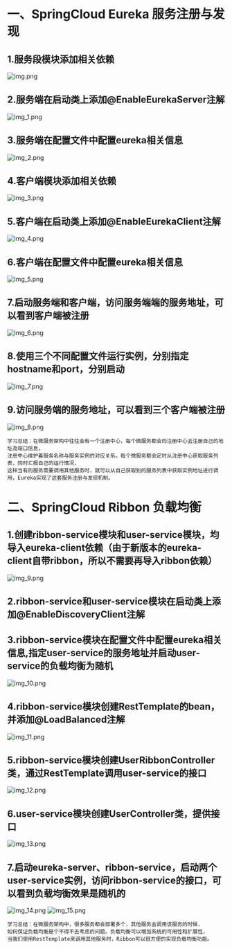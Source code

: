 # 一、SpringCloud Eureka 服务注册与发现
## 1.服务段模块添加相关依赖
![img.png](img.png)
## 2.服务端在启动类上添加@EnableEurekaServer注解
![img_1.png](img_1.png)
## 3.服务端在配置文件中配置eureka相关信息
![img_2.png](img_2.png)
## 4.客户端模块添加相关依赖
![img_3.png](img_3.png)
## 5.客户端在启动类上添加@EnableEurekaClient注解
![img_4.png](img_4.png)
## 6.客户端在配置文件中配置eureka相关信息
![img_5.png](img_5.png)
## 7.启动服务端和客户端，访问服务端端的服务地址，可以看到客户端被注册
![img_6.png](img_6.png)
## 8.使用三个不同配置文件运行实例，分别指定hostname和port，分别启动
![img_7.png](img_7.png)
## 9.访问服务端的服务地址，可以看到三个客户端被注册
![img_8.png](img_8.png)
```agsl
学习总结：在微服务架构中往往会有一个注册中心，每个微服务都会向注册中心去注册自己的地址及端口信息，
注册中心维护着服务名称与服务实例的对应关系。每个微服务都会定时从注册中心获取服务列表，同时汇报自己的运行情况，
这样当有的服务需要调用其他服务时，就可以从自己获取到的服务列表中获取实例地址进行调用，Eureka实现了这套服务注册与发现机制。
```
# 二、SpringCloud Ribbon 负载均衡
## 1.创建ribbon-service模块和user-service模块，均导入eureka-client依赖（由于新版本的eureka-client自带ribbon，所以不需要再导入ribbon依赖）
![img_9.png](img_9.png)
## 2.ribbon-service和user-service模块在启动类上添加@EnableDiscoveryClient注解
## 3.ribbon-service模块在配置文件中配置eureka相关信息,指定user-service的服务地址并启动user-service的负载均衡为随机
![img_10.png](img_10.png)
## 4.ribbon-service模块创建RestTemplate的bean，并添加@LoadBalanced注解
![img_11.png](img_11.png)
## 5.ribbon-service模块创建UserRibbonController类，通过RestTemplate调用user-service的接口
![img_12.png](img_12.png)
## 6.user-service模块创建UserController类，提供接口
![img_13.png](img_13.png)
## 7.启动eureka-server、ribbon-service，启动两个user-service实例，访问ribbon-service的接口，可以看到负载均衡效果是随机的
![img_14.png](img_14.png)
![img_15.png](img_15.png)

```agsl
学习总结：在微服务架构中，很多服务都会部署多个，其他服务去调用该服务的时候，
如何保证负载均衡是个不得不去考虑的问题。负载均衡可以增加系统的可用性和扩展性，
当我们使用RestTemplate来调用其他服务时，Ribbon可以很方便的实现负载均衡功能。
```